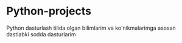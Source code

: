 # Python-projects
Python dasturlash tilida olgan bilimlarim va ko'nikmalarimga asosan dastlabki sodda dasturlarim 
